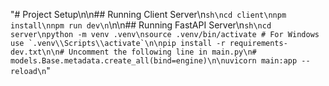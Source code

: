 "# Project Setup\n\n## Running Client Server\n`sh\ncd client\nnpm install\nnpm run dev\n`\n\n## Running FastAPI Server\n`` sh\ncd server\npython -m venv .venv\nsource .venv/bin/activate # For Windows use `.venv\\Scripts\\activate`\n\npip install -r requirements-dev.txt\n\n# Uncomment the following line in main.py\n# models.Base.metadata.create_all(bind=engine)\n\nuvicorn main:app --reload\n ``"
